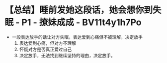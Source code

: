 # 【总结】睡前发她这段话，她会想你到失眠 - P1 - 撩妹成成 - BV11t4y1h7Po

-   一段表达放手的话让对方失眠，表达爱到心痛但不被理解，决定放手
    1.  表达爱到心痛，但对方不理解
    2.  怀疑对方是否真正爱过自己
    3.  决定放手，无法找到继续坚持的理由，决定放手。